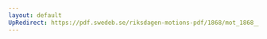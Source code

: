 ```yaml
---
layout: default
UpRedirect: https://pdf.swedeb.se/riksdagen-motions-pdf/1868/mot_1868__ak__00120/mot_1868__ak__00120_002.pdf
---
```

